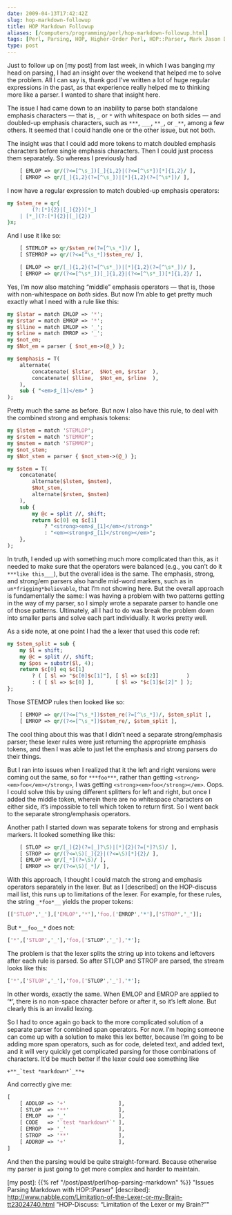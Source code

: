 ```yaml
--- 
date: 2009-04-13T17:42:42Z
slug: hop-markdown-followup
title: HOP Markdown Followup
aliases: [/computers/programming/perl/hop-markdown-followup.html]
tags: [Perl, Parsing, HOP, Higher-Order Perl, HOP::Parser, Mark Jason Dominus]
type: post
---
```


Just to follow up on [my post] from last week, in which I was banging my head on
parsing, I had an insight over the weekend that helped me to solve the problem.
All I can say is, thank god I’ve written a lot of huge regular expressions in
the past, as that experience really helped me to thinking more like a parser. I
wanted to share that insight here.

The issue I had came down to an inability to parse both standalone emphasis
characters — that is, `_` or `*` with whitespace on both sides — and doubled-up
emphasis characters, such as `***`, `___`, `**_`, or `_**`, among a few others.
It seemed that I could handle one or the other issue, but not both.

The insight was that I could add more tokens to match doubled emphasis
characters before single emphasis characters. Then I could just process them
separately. So whereas I previously had

``` perl
    [ EMLOP => qr/(?<=[^\s_])[_]{1,2}|(?<=[^\s*])[*]{1,2}/ ],
    [ EMROP => qr/[_]{1,2}(?=[^\s_])|[*]{1,2}(?=[^\s*])/ ],
```

I now have a regular expression to match doubled-up emphasis operators:

``` perl
my $stem_re = qr{
        (?:[*]{2}|[_]{2})[*_]
    | [*_](?:[*]{2}|[_]{2})
}x;
```

And I use it like so:

``` perl
    [ STEMLOP => qr/$stem_re(?=[^\s_*])/ ],
    [ STEMROP => qr/(?<=[^\s_*])$stem_re/ ],

    [ EMLOP => qr/[_]{1,2}(?=[^\s*_])|[*]{1,2}(?=[^\s*_])/ ],
    [ EMROP => qr/(?<=[^\s*_])[_]{1,2}|(?<=[^\s*_])[*]{1,2}/ ],
```

Yes, I’m now also matching “middle” emphasis operators — that is, those with
non-whitespace on *both* sides. But now I’m able to get pretty much exactly what
I need with a rule like this:

``` perl
my $lstar = match EMLOP => '*';
my $rstar = match EMROP => '*';
my $lline = match EMLOP => '_';
my $rline = match EMROP => '_';
my $not_em;
my $Not_em = parser { $not_em->(@_) };

my $emphasis = T(
    alternate(
        concatenate( $lstar,  $Not_em, $rstar  ),
        concatenate( $lline,  $Not_em, $rline  ),
    ),
    sub { "<em>$_[1]</em>" }
);
```

Pretty much the same as before. But now I also have this rule, to deal with the
combined strong and emphasis tokens:

``` perl
my $lstem = match 'STEMLOP';
my $rstem = match 'STEMROP';
my $mstem = match 'STEMMOP';
my $not_stem;
my $Not_stem = parser { $not_stem->(@_) };

my $stem = T(
    concatenate(
        alternate($lstem, $mstem),
        $Not_stem,
        alternate($rstem, $mstem)
    ),
    sub {
        my @c = split //, shift;
        return $c[0] eq $c[1]
            ? "<strong><em>$_[1]</em></strong>"
            : "<em><strong>$_[1]</strong></em>";
    },
);
```

In truth, I ended up with something much more complicated than this, as it
needed to make sure that the operators were balanced (e.g., you can’t do it
`***like this___`), but the overall idea is the same. The emphasis, strong, and
strong/em parsers also handle mid-word markers, such as in
`un*frigging*believable`, that I’m not showing here. But the overall approach is
fundamentally the same: I was having a problem with two patterns getting in the
way of my parser, so I simply wrote a separate parser to handle one of those
patterns. Ultimately, all I had to do was break the problem down into smaller
parts and solve each part individually. It works pretty well.

As a side note, at one point I had the a lexer that used this code ref:

``` perl
my $stem_split = sub {
    my $l = shift;
    my @c = split //, shift;
    my $pos = substr($l, 4);
    return $c[0] eq $c[1]
        ? ( [ $l => "$c[0]$c[1]"], [ $l => $c[2]]         )
        : ( [ $l => $c[0] ],       [ $l => "$c[1]$c[2]" ] );
};
```

Those STEMOP rules then looked like so:

``` perl
    [ EMMOP => qr/(?<=[^\s_*])$stem_re(?=[^\s_*])/, $stem_split ],
    [ EMROP => qr/(?<=[^\s_*])$stem_re/, $stem_split ],
```

The cool thing about this was that I didn’t need a separate strong/emphasis
parser; these lexer rules were just returning the appropriate emphasis tokens,
and then I was able to just let the emphasis and strong parsers do their things.

But I ran into issues when I realized that it the left and right versions were
coming out the same, so for `***foo***`, rather than getting
`<strong><em>foo</em></strong>`, I was getting `<strong><em>foo</strong></em>`.
Oops. I could solve this by using different splitters for left and right, but
once I added the middle token, wherein there are no whitespace characters on
either side, it’s impossible to tell which token to return first. So I went back
to the separate strong/emphasis operators.

Another path I started down was separate tokens for strong and emphasis markers.
It looked something like this:

``` perl
    [ STLOP => qr/[_]{2}(?=[_]?\S)|[*]{2}(?=[*]?\S)/ ],
    [ STROP => qr/(?<=\S)[_]{2}|(?<=\S)[*]{2}/ ],
    [ EMLOP => qr/[_*](?=\S)/ ],
    [ EMROP => qr/(?<=\S)[_*]/ ],
```

With this approach, I thought I could match the strong and emphasis operators
separately in the lexer. But as I [described] on the HOP-discuss mail list, this
runs up to limitations of the lexer. For example, for these rules, the string
`_*foo*__` yields the proper tokens:

``` perl
[['STLOP','_'],['EMLOP','*'],'foo,['EMROP','*'],['STROP','_']];
```
But `*__foo__*` does not:

``` perl
['*',['STLOP','_'],'foo,['STLOP','_'],'*'];
```

The problem is that the lexer splits the string up into tokens and leftovers
after each rule is parsed. So after STLOP and STROP are parsed, the stream looks
like this:

``` perl
['*',['STLOP','_'],'foo,['STLOP','_'],'*'];
```

In other words, exactly the same. When EMLOP and EMROP are applied to ‘\*’,
there is no non-space character before or after it, so it’s left alone. But
clearly this is an invalid lexing.

So I had to once again go back to the more complicated solution of a separate
parser for combined span operators. For now. I’m hoping someone can come up with
a solution to make this lex better, because I’m going to be adding more span
operators, such as for code, deleted text, and added text, and it will very
quickly get complicated parsing for those combinations of characters. It’d be
much better if the lexer could see something like

    +**_`test *markdown*`_**+

And correctly give me:

``` perl
[
    [ ADDLOP => '+'                 ],
    [ STLOP  => '**'                ],
    [ EMLOP  => '_'                 ],
    [ CODE   => '`test *markdown*`' ],
    [ EMROP  => '_'                 ],
    [ STROP  => '**'                ],
    [ ADDROP => '+'                 ],
]
```

And then the parsing would be quite straight-forward. Because otherwise my
parser is just going to get more complex and harder to maintain.

  [my post]: {{% ref "/post/past/perl/hop-parsing-markdown" %}}
    "Issues Parsing Markdown with HOP::Parser"
  [described]: http://www.nabble.com/Limitation-of-the-Lexer-or-my-Brain-tt23024740.html
    "HOP-Discuss: “Limitation of the Lexer or my Brain?”"
